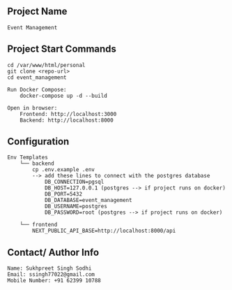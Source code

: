 ## Project Name
    Event Management

## Project Start Commands
    cd /var/www/html/personal
    git clone <repo-url>
    cd event_management

    Run Docker Compose:
        docker-compose up -d --build

    Open in browser:
        Frontend: http://localhost:3000
        Backend: http://localhost:8000

## Configuration
    Env Templates
        └── backend
            cp .env.example .env
            --> add these lines to connect with the postgres database
                DB_CONNECTION=pgsql
                DB_HOST=127.0.0.1 (postgres --> if project runs on docker)
                DB_PORT=5432
                DB_DATABASE=event_management
                DB_USERNAME=postgres
                DB_PASSWORD=root (postgres --> if project runs on docker)

        └── frontend
            NEXT_PUBLIC_API_BASE=http://localhost:8000/api

## Contact/ Author Info
    Name: Sukhpreet Singh Sodhi
    Email: ssingh77022@gmail.com
    Mobile Number: +91 62399 10788
